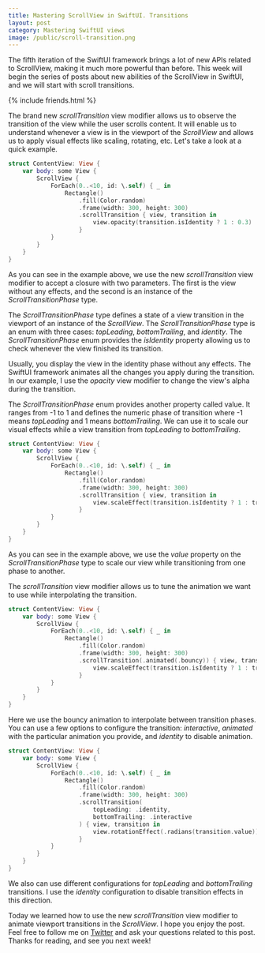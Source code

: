 ```yaml
---
title: Mastering ScrollView in SwiftUI. Transitions
layout: post
category: Mastering SwiftUI views
image: /public/scroll-transition.png
---
```


The fifth iteration of the SwiftUI framework brings a lot of new APIs related to ScrollView, making it much more powerful than before. This week will begin the series of posts about new abilities of the ScrollView in SwiftUI, and we will start with scroll transitions.

{% include friends.html %}

The brand new *scrollTransition* view modifier allows us to observe the transition of the view while the user scrolls content. It will enable us to understand whenever a view is in the viewport of the *ScrollView* and allows us to apply visual effects like scaling, rotating, etc. Let's take a look at a quick example.

```swift
struct ContentView: View {
    var body: some View {
        ScrollView {
            ForEach(0..<10, id: \.self) { _ in
                Rectangle()
                    .fill(Color.random)
                    .frame(width: 300, height: 300)
                    .scrollTransition { view, transition in
                        view.opacity(transition.isIdentity ? 1 : 0.3)
                    }
            }
        }
    }
}
```

As you can see in the example above, we use the new *scrollTransition* view modifier to accept a closure with two parameters. The first is the view without any effects, and the second is an instance of the *ScrollTransitionPhase* type.

The *ScrollTransitionPhase* type defines a state of a view transition in the viewport of an instance of the *ScrollView*. The *ScrollTransitionPhase* type is an enum with three cases: *topLeading*, *bottomTrailing*, and *identity*. The *ScrollTransitionPhase* enum provides the *isIdentity* property allowing us to check whenever the view finished its transition.

Usually, you display the view in the identity phase without any effects. The SwiftUI framework animates all the changes you apply during the transition. In our example, I use the *opacity* view modifier to change the view's alpha during the transition.

The *ScrollTransitionPhase* enum provides another property called value. It ranges from -1 to 1 and defines the numeric phase of transition where -1 means *topLeading* and 1 means *bottomTrailing*. We can use it to scale our visual effects while a view transition from *topLeading* to *bottomTrailing*.

```swift
struct ContentView: View {
    var body: some View {
        ScrollView {
            ForEach(0..<10, id: \.self) { _ in
                Rectangle()
                    .fill(Color.random)
                    .frame(width: 300, height: 300)
                    .scrollTransition { view, transition in
                        view.scaleEffect(transition.isIdentity ? 1 : transition.value)
                    }
            }
        }
    }
}
```

As you can see in the example above, we use the *value* property on the *ScrollTransitionPhase* type to scale our view while transitioning from one phase to another.

The *scrollTransition* view modifier allows us to tune the animation we want to use while interpolating the transition.

```swift
struct ContentView: View {
    var body: some View {
        ScrollView {
            ForEach(0..<10, id: \.self) { _ in
                Rectangle()
                    .fill(Color.random)
                    .frame(width: 300, height: 300)
                    .scrollTransition(.animated(.bouncy)) { view, transition in
                        view.scaleEffect(transition.isIdentity ? 1 : transition.value)
                    }
            }
        }
    }
}
```

Here we use the bouncy animation to interpolate between transition phases. You can use a few options to configure the transition: *interactive*, *animated* with the particular animation you provide, and *identity* to disable animation.

```swift
struct ContentView: View {
    var body: some View {
        ScrollView {
            ForEach(0..<10, id: \.self) { _ in
                Rectangle()
                    .fill(Color.random)
                    .frame(width: 300, height: 300)
                    .scrollTransition(
                        topLeading: .identity,
                        bottomTrailing: .interactive
                    ) { view, transition in
                        view.rotationEffect(.radians(transition.value))
                    }
            }
        }
    }
}
```

We also can use different configurations for *topLeading* and *bottomTrailing* transitions. I use the *identity* configuration to disable transition effects in this direction.

Today we learned how to use the new *scrollTransition* view modifier to animate viewport transitions in the *ScrollView*. I hope you enjoy the post. Feel free to follow me on [Twitter](https://twitter.com/mecid) and ask your questions related to this post. Thanks for reading, and see you next week!




